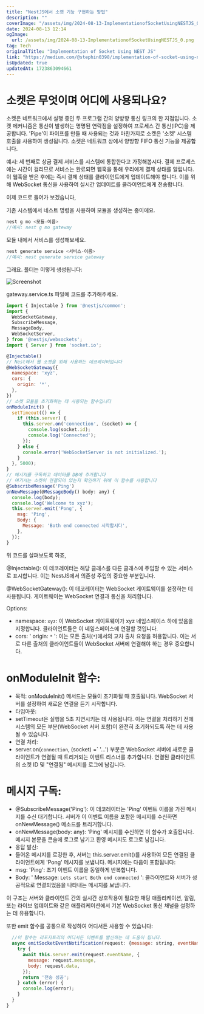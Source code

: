 ```yaml
---
title: "NestJS에서 소켓 기능 구현하는 방법"
description: ""
coverImage: "/assets/img/2024-08-13-ImplementationofSocketUsingNESTJS_0.png"
date: 2024-08-13 12:14
ogImage:
  url: /assets/img/2024-08-13-ImplementationofSocketUsingNESTJS_0.png
tag: Tech
originalTitle: "Implementation of Socket Using NEST JS"
link: "https://medium.com/@stephin0398/implementation-of-socket-using-nest-js-3f16e232f8a6"
isUpdated: true
updatedAt: 1723863094661
---
```


# 소켓은 무엇이며 어디에 사용되나요?

소켓은 네트워크에서 실행 중인 두 프로그램 간의 양방향 통신 링크의 한 지점입니다. 소켓 메커니즘은 통신이 발생하는 명명된 연락점을 설정하여 프로세스 간 통신(IPC)을 제공합니다. 'Pipe'이 파이프를 만들 때 사용되는 것과 마찬가지로 소켓은 '소켓' 시스템 호출을 사용하여 생성됩니다. 소켓은 네트워크 상에서 양방향 FIFO 통신 기능을 제공합니다.

예시: 세 번째로 상금 결제 서비스를 시스템에 통합한다고 가정해봅시다. 결제 프로세스에는 시간이 걸리므로 서비스는 완료되면 웹훅을 통해 우리에게 결제 상태를 알립니다. 이 웹훅을 받은 후에는 즉시 결제 상태를 클라이언트에게 업데이트해야 합니다. 이를 위해 WebSocket 통신을 사용하여 실시간 업데이트를 클라이언트에게 전송합니다.

이제 코드로 들어가 보겠습니다,

<!-- cozy-coder - 수평 -->

<ins class="adsbygoogle"
     style="display:block"
     data-ad-client="ca-pub-4877378276818686"
     data-ad-slot="1107185301"
     data-ad-format="auto"
     data-full-width-responsive="true"></ins>

<script>
     (adsbygoogle = window.adsbygoogle || []).push({});
</script>

기존 시스템에서 네스트 명령을 사용하여 모듈을 생성하는 중이에요.

```js
nest g mo <모듈-이름>
//예시: nest g mo gateway
```

모듈 내에서 서비스를 생성해보세요.

```js
nest generate service <서비스-이름>
//예시: nest generate service gateway
```

<!-- cozy-coder - 수평 -->

<ins class="adsbygoogle"
     style="display:block"
     data-ad-client="ca-pub-4877378276818686"
     data-ad-slot="1107185301"
     data-ad-format="auto"
     data-full-width-responsive="true"></ins>

<script>
     (adsbygoogle = window.adsbygoogle || []).push({});
</script>

그래요. 폴더는 이렇게 생성됩니다:

![Screenshot](/assets/img/2024-08-13-ImplementationofSocketUsingNESTJS_0.png)

gateway.service.ts 파일에 코드를 추가해주세요.

```javascript
import { Injectable } from '@nestjs/common';
import {
  WebSocketGateway,
  SubscribeMessage,
  MessageBody,
  WebSocketServer,
} from '@nestjs/websockets';
import { Server } from 'socket.io';

@Injectable()
// Nest에서 웹 소켓을 위해 사용하는 데코레이터입니다
@WebSocketGateway({
  namespace: 'xyz',
  cors: {
    origin: '*',
  },
})
// 소켓 모듈을 초기화하는 데 사용되는 함수입니다
onModuleInit() {
  setTimeout(() => {
    if (this.server) {
      this.server.on('connection', (socket) => {
        console.log(socket.id);
        console.log('Connected');
      });
    } else {
      console.error('WebSocketServer is not initialized.');
    }
  }, 5000);
}
// 메시지를 구독하고 데이터를 DB에 추가합니다
// 여기서는 소켓이 연결되어 있는지 확인하기 위해 이 함수를 사용합니다
@SubscribeMessage('Ping')
onNewMessage(@MessageBody() body: any) {
  console.log(body);
  console.log('Welcome to xyz');
  this.server.emit('Pong', {
    msg: 'Ping',
    Body: {
      Message: 'Both end connected 시작합시다',
    },
  });
}
```

<!-- cozy-coder - 수평 -->

<ins class="adsbygoogle"
     style="display:block"
     data-ad-client="ca-pub-4877378276818686"
     data-ad-slot="1107185301"
     data-ad-format="auto"
     data-full-width-responsive="true"></ins>

<script>
     (adsbygoogle = window.adsbygoogle || []).push({});
</script>

위 코드를 살펴보도록 하죠,

@Injectable(): 이 데코레이터는 해당 클래스를 다른 클래스에 주입할 수 있는 서비스로 표시합니다. 이는 NestJS에서 의존성 주입의 중요한 부분입니다.

@WebSocketGateway(): 이 데코레이터는 WebSocket 게이트웨이를 설정하는 데 사용됩니다. 게이트웨이는 WebSocket 연결과 통신을 처리합니다.

Options:

<!-- cozy-coder - 수평 -->

<ins class="adsbygoogle"
     style="display:block"
     data-ad-client="ca-pub-4877378276818686"
     data-ad-slot="1107185301"
     data-ad-format="auto"
     data-full-width-responsive="true"></ins>

<script>
     (adsbygoogle = window.adsbygoogle || []).push({});
</script>

- namespace: `xyz`: 이 WebSocket 게이트웨이가 xyz 네임스페이스 하에 있음을 지정합니다. 클라이언트들은 이 네임스페이스에 연결할 것입니다.
- cors: ' origin: `*` ': 이는 모든 출처(`*`)에서의 교차 출처 요청을 허용합니다. 이는 서로 다른 출처의 클라이언트들이 WebSocket 서버에 연결해야 하는 경우 중요합니다.

# onModuleInit 함수:

- 목적: onModuleInit() 메서드는 모듈이 초기화될 때 호출됩니다. WebSocket 서버를 설정하여 새로운 연결을 듣기 시작합니다.
- 타임아웃:
- setTimeout은 실행을 5초 지연시키는 데 사용됩니다. 이는 연결을 처리하기 전에 시스템의 모든 부분(WebSocket 서버 포함)이 완전히 초기화되도록 하는 데 사용될 수 있습니다.
- 연결 처리:
- server.on(`connection`, (socket) =` '...') 부분은 WebSocket 서버에 새로운 클라이언트가 연결될 때 트리거되는 이벤트 리스너를 추가합니다. 연결된 클라이언트의 소켓 ID 및 "연결됨" 메시지를 로그에 남깁니다.

# 메시지 구독:

<!-- cozy-coder - 수평 -->

<ins class="adsbygoogle"
     style="display:block"
     data-ad-client="ca-pub-4877378276818686"
     data-ad-slot="1107185301"
     data-ad-format="auto"
     data-full-width-responsive="true"></ins>

<script>
     (adsbygoogle = window.adsbygoogle || []).push({});
</script>

- @SubscribeMessage('Ping'): 이 데코레이터는 'Ping' 이벤트 이름을 가진 메시지를 수신 대기합니다. 서버가 이 이벤트 이름을 포함한 메시지를 수신하면 onNewMessage() 메소드를 트리거합니다.
- onNewMessage(body: any): 'Ping' 메시지를 수신하면 이 함수가 호출됩니다. 메시지 본문을 콘솔에 로그로 남기고 환영 메시지도 로그로 남깁니다.
- 응답 발신:
- 들어온 메시지를 로깅한 후, 서버는 this.server.emit()를 사용하여 모든 연결된 클라이언트에게 'Pong' 메시지를 보냅니다. 메시지에는 다음이 포함됩니다:
- msg: 'Ping': 초기 이벤트 이름을 동일하게 반복합니다.
- Body: ' Message: `Lets start Both end connected` ': 클라이언트와 서버가 성공적으로 연결되었음을 나타내는 메시지를 보냅니다.

이 구조는 서버와 클라이언트 간의 실시간 상호작용이 필요한 채팅 애플리케이션, 알림, 또는 라이브 업데이트와 같은 애플리케이션에서 기본 WebSocket 통신 채널을 설정하는 데 유용합니다.

또한 emit 함수를 공통으로 작성하여 어디서든 사용할 수 있습니다:

```js
  //이 함수는 리포지토리의 어디서든 이벤트를 발신하는 데 도움이 됩니다.
  async emitSocketEventNotification(request: {message: string, eventName: string, data: object}) {
    try {
      await this.server.emit(request.eventName, {
        message: request.message,
        body: request.data,
      });
      return '전송 성공';
    } catch (error) {
      console.log(error);
    }
  }
}
```
